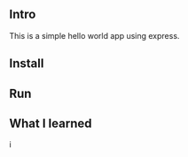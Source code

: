 ## Intro

This is a simple hello world app using express.

## Install



## Run


## What I learned


i



